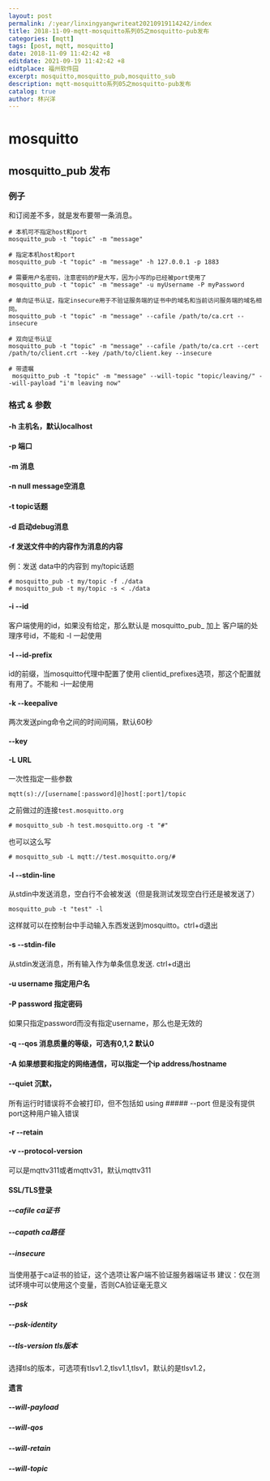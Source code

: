 ```yaml
---
layout: post
permalink: /:year/linxingyangwriteat20210919114242/index
title: 2018-11-09-mqtt-mosquitto系列05之mosquitto-pub发布
categories: [mqtt]
tags: [post, mqtt, mosquitto]
date: 2018-11-09 11:42:42 +8
editdate: 2021-09-19 11:42:42 +8
eidtplace: 福州软件园
excerpt: mosquitto,mosquitto_pub,mosquitto_sub
description: mqtt-mosquitto系列05之mosquitto-pub发布
catalog: true
author: 林兴洋
---
```


# mosquitto

## mosquitto_pub 发布

### 例子

和订阅差不多，就是发布要带一条消息。

```
# 本机可不指定host和port
mosquitto_pub -t "topic" -m "message"

# 指定本机host和port
mosquitto_pub -t "topic" -m "message" -h 127.0.0.1 -p 1883

# 需要用户名密码，注意密码的P是大写，因为小写的p已经被port使用了
mosquitto_pub -t "topic" -m "message" -u myUsername -P myPassword

# 单向证书认证，指定insecure用于不验证服务端的证书中的域名和当前访问服务端的域名相同。
mosquitto_pub -t "topic" -m "message" --cafile /path/to/ca.crt --insecure

# 双向证书认证
mosquitto_pub -t "topic" -m "message" --cafile /path/to/ca.crt --cert /path/to/client.crt --key /path/to/client.key --insecure 

# 带遗嘱
 mosquitto_pub -t "topic" -m "message" --will-topic "topic/leaving/" --will-payload "i'm leaving now"
```


### 格式 & 参数

#### -h 主机名，默认localhost
#### -p 端口
#### -m 消息
#### -n null message空消息
#### -t topic话题
#### -d 启动debug消息

#### -f 发送文件中的内容作为消息的内容

例：发送 data中的内容到 my/topic话题
```shell
# mosquitto_pub -t my/topic -f ./data
# mosquitto_pub -t my/topic -s < ./data
```

#### -i --id
客户端使用的id，如果没有给定，那么默认是 mosquitto_pub_ 加上 客户端的处理序号id，不能和 -I 一起使用

#### -I --id-prefix
id的前缀，当mosquitto代理中配置了使用 clientid_prefixes选项，那这个配置就有用了。不能和 -i一起使用

#### -k --keepalive
两次发送ping命令之间的时间间隔，默认60秒

#### --key

#### -L URL 

一次性指定一些参数
```
mqtt(s)://[username[:password]@]host[:port]/topic
```

之前做过的连接`test.mosquitto.org`
```shell
# mosquitto_sub -h test.mosquitto.org -t "#"
```
也可以这么写
```shell
# mosquitto_sub -L mqtt://test.mosquitto.org/#
```

#### -l --stdin-line
从stdin中发送消息，空白行不会被发送（但是我测试发现空白行还是被发送了）
```
mosquitto_pub -t "test" -l 
```
这样就可以在控制台中手动输入东西发送到mosquitto。ctrl+d退出

#### -s --stdin-file
从stdin发送消息，所有输入作为单条信息发送. ctrl+d退出

#### -u username 指定用户名

#### -P password 指定密码
如果只指定password而没有指定username，那么也是无效的

#### -q --qos 消息质量的等级，可选有0,1,2  默认0

#### -A 如果想要和指定的网络通信，可以指定一个ip address/hostname

#### --quiet 沉默，

所有运行时错误将不会被打印，但不包括如 using ##### --port 但是没有提供 port这种用户输入错误

#### -r --retain

#### -v --protocol-version
可以是mqttv311或者mqttv31，默认mqttv311

#### SSL/TLS登录

##### --cafile ca证书
##### --capath ca路径
##### --insecure
当使用基于ca证书的验证，这个选项让客户端不验证服务器端证书
建议：仅在测试环境中可以使用这个变量，否则CA验证毫无意义

##### --psk
##### --psk-identity
##### --tls-version tls版本
选择tls的版本，可选项有tlsv1.2,tlsv1.1,tlsv1，默认的是tlsv1.2， 

#### 遗言

##### --will-payload
##### --will-qos
##### --will-retain
##### --will-topic

